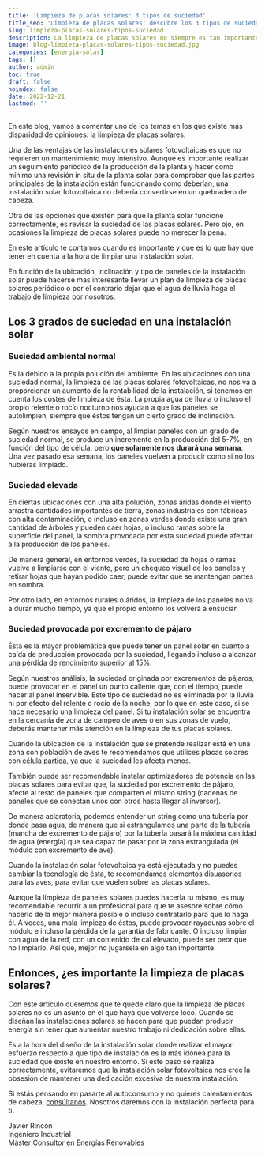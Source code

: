 ```yaml
---
title: 'Limpieza de placas solares: 3 tipos de suciedad'
title_seo: 'Limpieza de placas solares: descubre los 3 tipos de suciedad'
slug: limpieza-placas-solares-tipos-suciedad
description: La limpieza de placas solares no siempre es tan importante como parece. En este artículo te contamos cuando sí debes limpiar la instalación solar.
image: blog-limpieza-placas-solares-tipos-suciedad.jpg
categories: [energia-solar]
tags: []
author: admin
toc: true
draft: false
noindex: false
date: 2022-12-21
lastmod: ''
---
```

En este blog, vamos a comentar uno de los temas en los que existe más disparidad de opiniones: la limpieza de placas solares.

Una de las ventajas de las instalaciones solares fotovoltaicas es que no requieren un mantenimiento muy intensivo. Aunque es importante realizar un seguimiento periódico de la producción de la planta y hacer como mínimo una revisión in situ de la planta solar para comprobar que las partes principales de la instalación están funcionando como deberían, una instalación solar fotovoltaica no debería convertirse en un quebradero de cabeza.

Otra de las opciones que existen para que la planta solar funcione correctamente, es revisar la suciedad de las placas solares. Pero ojo, en ocasiones la limpieza de placas solares puede no merecer la pena.

En este artículo te contamos cuando es importante y que es lo que hay que tener en cuenta a la hora de limpiar una instalación solar.

En función de la ubicación, inclinación y tipo de paneles de la instalación solar puede hacerse mas interesante llevar un plan de limpieza de placas solares periódico o por el contrario dejar que el agua de lluvia haga el trabajo de limpieza por nosotros.

## Los 3 grados de suciedad en una instalación solar

### Suciedad ambiental normal

Es la debido a la propia polución del ambiente. En las ubicaciones con una suciedad normal, la limpieza de las placas solares fotovoltaicas, no nos va a proporcionar un aumento de la rentabilidad de la instalación, si tenemos en cuenta los costes de limpieza de ésta. La propia agua de lluvia o incluso el propio relente o rocío nocturno nos ayudan a que los paneles se autolimpien, siempre que éstos tengan un cierto grado de inclinación.

Según nuestros ensayos en campo, al limpiar paneles con un grado de suciedad normal, se produce un incremento en la producción del 5-7%, en función del tipo de célula, pero **que solamente nos durará una semana**. Una vez pasado esa semana, los paneles vuelven a producir como si no los hubieras limpiado.

### Suciedad elevada

En ciertas ubicaciones con una alta polución, zonas áridas donde el viento arrastra cantidades importantes de tierra, zonas industriales con fábricas con alta contaminación, o incluso en zonas verdes donde existe una gran cantidad de árboles y pueden caer hojas, o incluso ramas sobre la superficie del panel, la sombra provocada por esta suciedad puede afectar a la producción de los paneles.

De manera general, en entornos verdes, la suciedad de hojas o ramas vuelve a limpiarse con el viento, pero un chequeo visual de los paneles y retirar hojas que hayan podido caer, puede evitar que se mantengan partes en sombra.

Por otro lado, en entornos rurales o áridos, la limpieza de los paneles no va a durar mucho tiempo, ya que el propio entorno los volverá a ensuciar.

### Suciedad provocada por excremento de pájaro

Ésta es la mayor problemática que puede tener un panel solar en cuanto a caída de producción provocada por la suciedad, llegando incluso a alcanzar una pérdida de rendimiento superior al 15%.

Según nuestros análisis, la suciedad originada por excrementos de pájaros, puede provocar en el panel un punto caliente que, con el tiempo, puede hacer al panel inservible. Este tipo de suciedad no es eliminada por la lluvia ni por efecto del relente o rocío de la noche, por lo que en este caso, si se hace necesario una limpieza del panel. Si tu instalación solar se encuentra en la cercanía de zona de campeo de aves o en sus zonas de vuelo, deberás mantener más atención en la limpieza de tus placas solares.

Cuando la ubicación de la instalación que se pretende realizar está en una zona con población de aves te recomendamos que utilices placas solares con [célula partida](https://ecoinventos.com/que-es-la-tecnologia-celulas-partidas/), ya que la suciedad les afecta menos.

También puede ser recomendable instalar optimizadores de potencia en las placas solares para evitar que, la suciedad por excremento de pájaro, afecte al resto de paneles que comparten el mismo string (cadenas de paneles que se conectan unos con otros hasta llegar al inversor).

De manera aclaratoria, podemos entender un string como una tubería por donde pasa agua, de manera que si estrangulamos una parte de la tubería (mancha de excremento de pájaro) por la tubería pasará la máxima cantidad de agua (energía) que sea capaz de pasar por la zona estrangulada (el módulo con excremento de ave).

Cuando la instalación solar fotovoltaica ya está ejecutada y no puedes cambiar la tecnología de ésta, te recomendamos elementos disuasorios para las aves, para evitar que vuelen sobre las placas solares.

Aunque la limpieza de paneles solares puedes hacerla tu mismo, es muy recomendable recurrir a un profesional para que te asesore sobre cómo hacerlo de la mejor manera posible o incluso contratarlo para que lo haga él. A veces, una mala limpieza de éstos, puede provocar rayaduras sobre el módulo e incluso la pérdida de la garantía de fabricante. O incluso limpiar con agua de la red, con un contenido de cal elevado, puede ser peor que no limpiarlo. Así que, mejor no jugársela en algo tan importante.

## Entonces, ¿es importante la limpieza de placas solares?

Con este artículo queremos que te quede claro que la limpieza de placas solares no es un asunto en el que haya que volverse loco. Cuando se diseñan las instalaciones solares se hacen para que puedan producir energía sin tener que aumentar nuestro trabajo ni dedicación sobre ellas.

Es a la hora del diseño de la instalación solar donde realizar el mayor esfuerzo respecto a que tipo de instalación es la más idónea para la suciedad que existe en nuestro entorno. Si este paso se realiza correctamente, evitaremos que la instalación solar fotovoltaica nos cree la obsesión de mantener una dedicación excesiva de nuestra instalación.

Si estás pensando en pasarte al autoconsumo y no quieres calentamientos de cabeza, [consúltanos](/contacto/). Nosotros daremos con la instalación perfecta para ti.

Javier Rincón <br>
Ingeniero Industrial <br>
Máster Consultor en Energías Renovables
